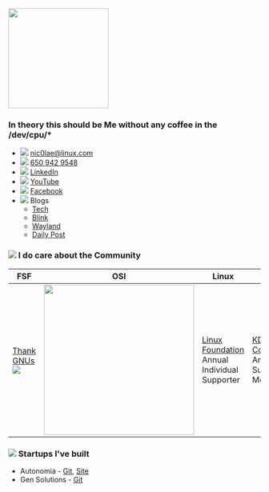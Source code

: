   
<img src="https://github.com/nic0lae/resume/releases/download/staticpics/profilepic.jpg" width="200px" />

### In theory this should be Me without any coffee in the /dev/cpu/*
- ![](https://storage.googleapis.com/material-icons/external-assets/v4/icons/svg/ic_email_black_24px.svg) <a href="mailto:nic0lae@linux.com">nic0lae@linux.com</a>
- ![](https://storage.googleapis.com/material-icons/external-assets/v4/icons/svg/ic_phone_black_24px.svg) <a href="tel:+16509429548">650 942 9548</a>
- ![](https://storage.googleapis.com/material-icons/external-assets/v4/icons/svg/ic_people_black_24px.svg) [LinkedIn](https://www.linkedin.com/in/nic0lae "LinkedIn")
- ![](https://storage.googleapis.com/material-icons/external-assets/v4/icons/svg/ic_videocam_black_24px.svg) [YouTube](https://www.youtube.com/channel/UCe-6hpCmxECeU3v80VHSwow "YouTube")
- ![](https://storage.googleapis.com/material-icons/external-assets/v4/icons/svg/ic_mood_black_24px.svg) [Facebook](https://facebook.com/nic0lae "Facebook")
- ![](https://storage.googleapis.com/material-icons/external-assets/v4/icons/svg/ic_rss_feed_black_24px.svg) Blogs
    - [Tech](https://nic0lae.github.io "Tech")
    - [Blink](https://rockblink.blogspot.com "Blink")
    - [Wayland](http://rockwayland.blogspot.com "Wayland")
    - [Daily Post](http://dailygpost.blogspot.com "Daily Post")



### ![](https://storage.googleapis.com/material-icons/external-assets/v4/icons/svg/ic_forum_black_24px.svg) I do care about the Community
 FSF    | OSI    | Linux | KDE
--------|--------|--------|--------
[Thank GNUs](https://www.gnu.org/thankgnus/2017supporters.html "Thank GNUs") <img src="https://static.fsf.org/nosvn/associate/crm/1080099.png" /> | <img src="https://github.com/nic0lae/resume/releases/download/staticpics/osimember.png" width="300px" /> | [Linux Foundation](https://www.linuxfoundation.org "Linux Foundation") Annual Individual Supporter | [KDE Community](https://relate.kde.org/civicrm/profile?gid=18&search=0 "KDE Community") Annual Supporting Member



### ![](https://storage.googleapis.com/material-icons/external-assets/v4/icons/svg/ic_work_black_24px.svg) Startups I've built
- Autonomia - [Git](https://github.com/Autonomia "Git"), [Site](http://autonomia.io "Site")
- Gen Solutions - [Git](https://github.com/nic0lae?tab=repositories&q=GenSolutions "Gen Solutions")

